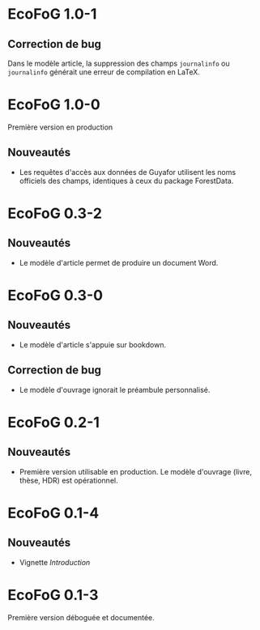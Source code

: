 # EcoFoG 1.0-1

## Correction de bug

Dans le modèle article, la suppression des champs `journalinfo` ou `journalinfo` générait une erreur de compilation en LaTeX.


# EcoFoG 1.0-0

Première version en production

## Nouveautés

* Les requêtes d'accès aux données de Guyafor utilisent les noms officiels des champs, identiques à ceux du  package ForestData.


# EcoFoG 0.3-2

## Nouveautés

* Le modèle d'article permet de produire un document Word.


# EcoFoG 0.3-0

## Nouveautés

* Le modèle d'article s'appuie sur bookdown.

## Correction de bug

* Le modèle d'ouvrage ignorait le préambule personnalisé.


# EcoFoG 0.2-1

## Nouveautés

* Première version utilisable en production. Le modèle d'ouvrage (livre, thèse, HDR) est opérationnel.


# EcoFoG 0.1-4

## Nouveautés

* Vignette _Introduction_


# EcoFoG 0.1-3

Première version déboguée et documentée.
